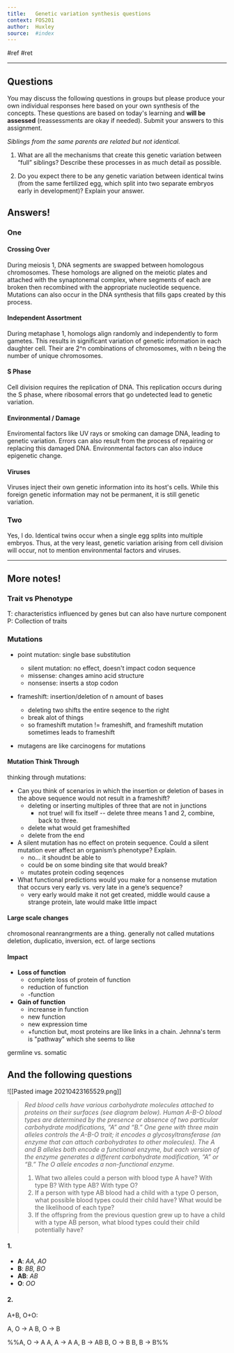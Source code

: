 ```yaml
---
title:   Genetic variation synthesis questions
context: FOS201
author:  Huxley
source:  #index
---
```


#ref #ret 

---

## Questions
You may discuss the following questions in groups but please produce your own individual responses here based on your own synthesis of the concepts. These questions are based on today's learning and **will be assessed** (reassessments are okay if needed). Submit your answers to this assignment. 

_Siblings from the same parents are related but not identical._

1) What are all the mechanisms that create this genetic variation between “full” siblings? Describe these processes in as much detail as possible.

2) Do you expect there to be any genetic variation between identical twins (from the same fertilized egg, which split into two separate embryos early in development)? Explain your answer.


## Answers!

### One


#### Crossing Over
During meiosis 1, DNA segments are swapped between homologous chromosomes. These homologs are aligned on the meiotic plates and attached with the synaptonemal complex, where segments of each are broken then recombined with the appropriate nucleotide sequence. Mutations can also occur in the DNA synthesis that fills gaps created by this process. 

#### Independent Assortment 
During metaphase 1, homologs align randomly and independently to form gametes. This results in significant variation of genetic information in each daughter cell. Their are 2^n combinations of chromosomes, with n being the number of unique chromosomes. 

#### S Phase
Cell division requires the replication of DNA. This replication occurs during the S phase, where ribosomal errors that go undetected lead to genetic variation. 

#### Environmental / Damage
Enviromental factors like UV rays or smoking can damage DNA, leading to genetic variation. Errors can also result from the process of repairing or replacing this damaged DNA. Environmental factors can also induce epigenetic change.

#### Viruses
Viruses inject their own genetic information into its host's cells. While this foreign genetic information may not be permanent, it is still genetic variation.


### Two
Yes, I do. Identical twins occur when a single egg splits into multiple embryos. Thus, at the very least, genetic variation arising from cell division will occur, not to mention environmental factors and viruses.

---

## More notes!

### Trait vs Phenotype
T: characteristics influenced by genes but can also have nurture component
P: Collection of traits

### Mutations 
- point mutation: single base substitution
	- silent mutation: no effect, doesn't impact codon sequence
	- missense: changes amino acid structure
	- nonsense: inserts a stop codon 
	
- frameshift: insertion/deletion of n amount of bases
	- deleting two shifts the entire seqence to the right
	- break alot of things
	- so frameshift mutation != frameshift, and frameshift mutation sometimes leads to frameshift
	
- mutagens are like carcinogens for mutations


#### Mutation Think Through
thinking through mutations:
-   Can you think of scenarios in which the insertion or deletion of bases in the above sequence would not result in a frameshift?
	- deleting or inserting multiples of three that are not in junctions
		- not true! will fix itself -- delete three means 1 and 2, combine, back to three. 
	- delete what would get frameshifted
	- delete from the end 
-   A silent mutation has no effect on protein sequence. Could a silent mutation ever affect an organism’s phenotype? Explain.
	-   no... it shoudnt be able to
	- could be on some binding site that would break? 
	- mutates protein coding seqences
-   What functional predictions would you make for a nonsense mutation that occurs very early vs. very late in a gene’s sequence?
	- very early would make it not get created, middle would cause a strange protein, late would make little impact
    
#### Large scale changes
chromosonal reanrangrments are a thing. generally not called mutations 
deletion, duplicatio, inversion, ect. of large sections

#### Impact
- **Loss of function**
	- complete loss of protein of function 
	- reduction of function 
	- -function 
- **Gain of function**
	- increanse in function
	- new function
	- new expression time 
	- +function 
but, most proteins are like links in a chain. Jehnna's term is "pathway" which she seems to like

germline vs. somatic

## And the following questions

\![[Pasted image 20210423165529.png]]

> _Red blood cells have various carbohydrate molecules attached to proteins on their surfaces (see diagram below). Human A-B-O blood types are determined by the presence or absence of two particular carbohydrate modifications, “A” and “B.”_ 
_One gene with three main alleles controls the A-B-O trait; it encodes a glycosyltransferase (an enzyme that can attach carbohydrates to other molecules). The A and B alleles both encode a functional enzyme, but each version of the enzyme generates a different carbohydrate modification, “A” or “B.” The O allele encodes a non-functional enzyme._  
>	1.  What two alleles could a person with blood type A have? With type B? With type AB? With type O?
>	2.  If a person with type AB blood had a child with a type O person, what possible blood types could their child have? What would be the likelihood of each type?
>	3.  If the offspring from the previous question grew up to have a child with a type AB person, what blood types could their child potentially have?

#### 1. 
- **A**: *AA, AO*
- **B**: *BB, BO*
- **AB**: *AB*
- **O**: *OO*

#### 2. 

A+B, O+O:

A, O -> A
B, O -> B

%%A, O -> A
A, A -> A
A, B -> AB
B, O -> B
B, B -> B%%




